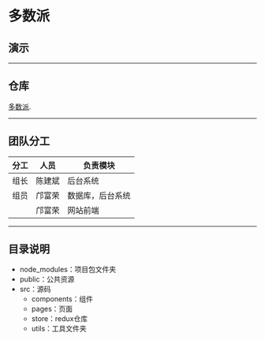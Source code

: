 # 多数派

## 演示







-----

## 仓库

 [多数派](https://github.com/gzh51915/Sspai "多数派仓库").

------

## 团队分工

| 分工 | 人员   | 负责模块         |
| :--- | ------ | ---------------- |
| 组长 | 陈建斌 | 后台系统         |
| 组员 | 邝富荣 | 数据库，后台系统 |
|      | 邝富荣 | 网站前端         |

-----

## 目录说明

- node_modules：项目包文件夹
- public：公共资源
- src：源码
  - components：组件
  - pages：页面
  - store：redux仓库
  - utils：工具文件夹